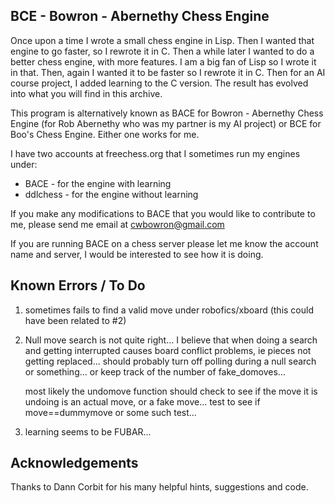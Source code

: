 ## BCE - Bowron - Abernethy Chess Engine

Once upon a time I wrote a small chess engine in Lisp.  Then I wanted
that engine to go faster, so I rewrote it in C.  Then a while later I
wanted to do a better chess engine, with more features.  I am a big
fan of Lisp so I wrote it in that.  Then, again I wanted it to be
faster so I rewrote it in C.  Then for an AI course project, I added
learning to the C version.  The result has evolved into what you will
find in this archive.

This program is alternatively known as BACE for Bowron - Abernethy
Chess Engine (for Rob Abernethy who was my partner is my AI project)
or BCE for Boo's Chess Engine.  Either one works for me.   

I have two accounts at freechess.org that I sometimes run my engines
under:
* BACE - for the engine with learning
* ddlchess - for the engine without learning

If you make any modifications to BACE that you would like to
contribute to me, please send me email at cwbowron@gmail.com

If you are running BACE on a chess server please let me know the
account name and server, I would be interested to see how it is doing.

## Known Errors / To Do

1. sometimes fails to find a valid move under robofics/xboard (this
   could have been related to #2)

2. Null move search is not quite right... I believe that when doing a
   search and getting interrupted causes board conflict problems, ie
   pieces not getting replaced... should probably turn off polling
   during a null search or something... or keep track of
   the number of fake_domoves... 

   most likely the undomove function should check to see if the move
   it is undoing is an actual move, or a fake move... test to see if
   move==dummymove or some such test... 
   
3. learning seems to be FUBAR... 
   
## Acknowledgements

Thanks to Dann Corbit for his many helpful hints, suggestions and
code. 

